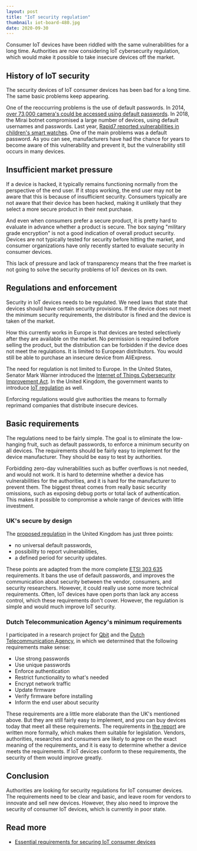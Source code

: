 ```yaml
---
layout: post
title: "IoT security regulation"
thumbnail: iot-board-480.jpg
date: 2020-09-30
---
```


Consumer IoT devices have been riddled with the same vulnerabilities for a long time. Authorities are now considering IoT cybersecurity regulation, which would make it possible to take insecure devices off the market.

<!-- photo source: https://commons.wikimedia.org/wiki/File:Iot_Devices_At_Fscons_(130792869).jpeg -->

## History of IoT security

The security devices of IoT consumer devices has been bad for a long time. The same basic problems keep appearing. 

One of the reoccurring problems is the use of default passwords. In 2014, [over 73,000 camera's could be accessed using default passwords](https://www.csoonline.com/article/2844283/peeping-into-73-000-unsecured-security-cameras-thanks-to-default-passwords.html). In 2018, the Mirai botnet compromised a large number of devices, using default usernames and passwords. Last year, [Rapid7 reported vulnerabilities in children's smart watches](https://blog.rapid7.com/2019/12/11/iot-vuln-disclosure-childrens-gps-smart-watches-r7-2019-57/). One of the main problems was a default password. As you can see, manufacturers have had the chance for years to become aware of this vulnerability and prevent it, but the vulnerability still occurs in many devices.

## Insufficient market pressure

If a device is hacked, it typically remains functioning normally from the perspective of the end user. If it stops working, the end user may not be aware that this is because of insufficient security. Consumers typically are not aware that their device has been hacked, making it unlikely that they select a more secure product in their next purchase.

And even when consumers prefer a secure product, it is pretty hard to evaluate in advance whether a product is secure. The box saying "military grade encryption" is not a good indication of overall product security. Devices are not typically tested for security before hitting the market, and consumer organizations have only recently started to evaluate security in consumer devices.

This lack of pressure and lack of transparency means that the free market is not going to solve the security problems of IoT devices on its own.

## Regulations and enforcement

Security in IoT devices needs to be regulated. We need laws that state that devices should have certain security provisions. If the device does not meet the minimum security requirements, the distributor is fined and the device is taken of the market.

How this currently works in Europe is that devices are tested selectively after they are available on the market. No permission is required before selling the product, but the distribution can be forbidden if the device does not meet the regulations. It is limited to European distributors. You would still be able to purchase an insecure device from AliExpress.

The need for regulation is not limited to Europe. In the United States, Senator Mark Warner introduced the [Internet of Things Cybersecurity Improvement Act](https://www.congress.gov/bill/116th-congress/senate-bill/734). In the United Kingdom, the government wants to introduce [IoT regulation](https://www.gov.uk/government/collections/secure-by-design) as well.

Enforcing regulations would give authorities the means to formally reprimand companies that distribute insecure devices.

## Basic requirements

The regulations need to be fairly simple. The goal is to eliminate the low-hanging fruit, such as default passwords, to enforce a minimum security on all devices. The requirements should be fairly easy to implement for the device manufacturer. They should be easy to test by authorities.

Forbidding zero-day vulnerabilities such as buffer overflows is not needed, and would not work. It is hard to determine whether a device has vulnerabilities for the authorities, and it is hard for the manufacturer to prevent them. The biggest threat comes from really basic security omissions, such as exposing debug ports or total lack of authentication. This makes it possible to compromise a whole range of devices with little investment.

### UK's secure by design

The [proposed regulation](https://www.gov.uk/government/collections/secure-by-design) in the United Kingdom has just three points:

* no universal default passwords,
* possibility to report vulnerabilities,
* a defined period for security updates.

These points are adapted from the more complete [ETSI 303 635](https://www.etsi.org/deliver/etsi_en/303600_303699/303645/02.01.01_60/en_303645v020101p.pdf) requirements. It bans the use of default passwords, and improves the communication about security between the vendor, consumers, and security researchers. However, it could really use some more technical requirements. Often, IoT devices have open ports than lack any access control, which these requirements don't cover. However, the regulation is simple and would much improve IoT security.

### Dutch Telecommunication Agency's minimum requirements

I participated in a research project for [Qbit](https://www.eurofins-cybersecurity.com/news/requirements-secured-iot-consumer-devices/) and the [Dutch Telecommunication Agency](https://www.agentschaptelecom.nl/actueel/nieuws/2020/08/26/acht-simpele-eisen-kunnen-de-cyberveiligheid-van-%E2%80%98slimme-apparatuur%E2%80%99-sterk-verbeteren), in which we determined that the following requirements make sense:

* Use strong passwords
* Use unique passwords
* Enforce authentication
* Restrict functionality to what's needed
* Encrypt network traffic
* Update firmware
* Verify firmware before installing
* Inform the end user about security

These requirements are a little more elaborate than the UK's mentioned above. But they are still fairly easy to implement, and you can buy devices today that meet all these requirements. The requirements in [the report](https://www.agentschaptelecom.nl/binaries/agentschap-telecom/documenten/rapporten/2020/08/26/onderzoeksrapport-essential-requirements-for-securing-iot-consumer-devices/Essential+requirements+for+securing+consumer+IoT+devices.pdf) are written more formally, which makes them suitable for legislation. Vendors, authorities, researches and consumers are likely to agree on the exact meaning of the requirements, and it is easy to determine whether a device meets the requirements. If IoT devices conform to these requirements, the security of them would improve greatly.

## Conclusion

Authorities are looking for security regulations for IoT consumer devices. The requirements need to be clear and basic, and leave room for vendors to innovate and sell new devices. However, they also need to improve the security of consumer IoT devices, which is currently in poor state.

## Read more

* [Essential requirements for securing IoT consumer devices](https://www.agentschaptelecom.nl/binaries/agentschap-telecom/documenten/rapporten/2020/08/26/onderzoeksrapport-essential-requirements-for-securing-iot-consumer-devices/Essential+requirements+for+securing+consumer+IoT+devices.pdf)